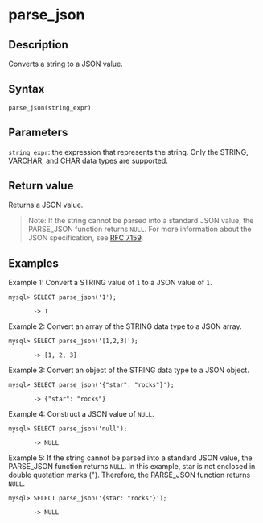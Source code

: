 # parse_json

## Description

Converts a string to a JSON value.

## Syntax

```Plain_Text
parse_json(string_expr)
```

## Parameters

`string_expr`: the expression that represents the string. Only the STRING, VARCHAR, and CHAR data types are supported.

## Return value

Returns a JSON value.

> Note: If the string cannot be parsed into a standard JSON value, the PARSE_JSON function returns `NULL`. For more information about the JSON specification, see [RFC 7159](https://tools.ietf.org/html/rfc7159?spm=a2c63.p38356.0.0.14d26b9fcp7fcf#page-4).

## Examples

Example 1: Convert a STRING value of `1` to a JSON value of `1`.

```Plain_Text
mysql> SELECT parse_json('1');

       -> 1
```

Example 2: Convert an array of the STRING data type to a JSON array.

```Plain_Text
mysql> SELECT parse_json('[1,2,3]');

       -> [1, 2, 3]   
```

Example 3: Convert an object of the STRING data type to a JSON object.

```Plain_Text
mysql> SELECT parse_json('{"star": "rocks"}');

       -> {"star": "rocks"}
```

Example 4: Construct a JSON value of `NULL`.

```Plain_Text
mysql> SELECT parse_json('null');

       -> NULL
```

Example 5: If the string cannot be parsed into a standard JSON value, the PARSE_JSON function returns `NULL`. In this example, star is not enclosed in double quotation marks ("). Therefore, the PARSE_JSON function returns `NULL`.

```Plain_Text
mysql> SELECT parse_json('{star: "rocks"}');

       -> NULL
```
